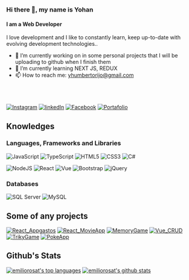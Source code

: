 ### Hi there 👋, my name is Yohan
#### I am a Web Developer

I love development and I like to constantly learn, keep up-to-date with evolving development technologies..

- 🔭 I’m currently working on in some personal projects that I will be uploading to github when I finish them 
- 🌱 I’m currently learning NEXT JS, REDUX 
- 📫 How to reach me: yhumbertorijo@gmail.com 

<br></br>

[![Instagram](https://img.shields.io/badge/Instagram-E4405F?style=for-the-badge&logo=instagram&logoColor=white)](https://z-p15.www.instagram.com/yohan_humberto_rijo/?hl=es-la)
[![linkedIn](https://img.shields.io/badge/linkedin-%230077B5.svg?&style=for-the-badge&logo=linkedin&logoColor=white)](https://www.linkedin.com/in/yohan-humberto-rijo-astacio-882b84214//)
[![Facebook](https://img.shields.io/badge/facebook-%2300f.svg?&style=for-the-badge&logo=facebook&logoColor=white)](https://web.facebook.com/yohanhunberto.rijoastacio/)
[![Portafolio](https://img.shields.io/badge/website-000000?style=for-the-badge&logo=About.me&logoColor=white)](https://portafolioyohanhumberto.netlify.app/)




<!--[![youtube](https://img.shields.io/badge/youtube-%23FF0000.svg?&style=for-the-badge&logo=YouTube&logoColor=white)](https://www.youtube.com/channel/UCeQDXaNSOVaeAQEPNuUNbFQ)-->

## Knowledges

### Languages, Frameworks and Libraries 

![JavaScript](https://img.shields.io/badge/javascript-%23323330.svg?&style=for-the-badge&logo=javascript&logoColor=%23F7DF1E)
![TypeScript](https://img.shields.io/badge/typescript-%23007ACC.svg?&style=for-the-badge&logo=typescript&logoColor=white)
<img alt="HTML5" src="https://img.shields.io/badge/html5-%23E34F26.svg?&style=for-the-badge&logo=html5&logoColor=white"/>
<img alt="CSS3" src="https://img.shields.io/badge/css3-%231572B6.svg?&style=for-the-badge&logo=css3&logoColor=white"/>
<img alt="C#" src="https://img.shields.io/badge/c%23-%23239120.svg?&style=for-the-badge&logo=c-sharp&logoColor=white"/>

![NodeJS](https://img.shields.io/badge/node.js-%2343853D.svg?&style=for-the-badge&logo=node.js&logoColor=white)
<img alt="React" src="https://img.shields.io/badge/react-%2320232a.svg?&style=for-the-badge&logo=react&logoColor=%2361DAFB"/>
<img alt="Vue" src="https://img.shields.io/badge/vue.js-%2343853D.svg?&style=for-the-badge&logo=vue.js&logoColor=white"/>
<img alt="Bootstrap" src="https://img.shields.io/badge/bootstrap-%23563D7C.svg?&style=for-the-badge&logo=bootstrap&logoColor=white"/>
<img alt="jQuery" src="https://img.shields.io/badge/jquery-%230769AD.svg?&style=for-the-badge&logo=jquery&logoColor=white"/>
<!-- <img alt="Next JS" src="https://img.shields.io/badge/nextjs-%23000000.svg?&style=for-the-badge&logo=next.js&logoColor=white"/> -->

### Databases

![SQL Server](https://img.shields.io/badge/sqlserver-%2300f.svg?&style=for-the-badge&logo=sqlserver&logoColor=white)
![MySQL](https://img.shields.io/badge/mysql-%2300f.svg?&style=for-the-badge&logo=mysql&logoColor=white)


## Some of any projects 
 [![React_Appgastos](https://img.shields.io/badge/AppGastos-%2320232a.svg?&style=for-the-badge&logo=react&logoColor=%2361DAFB)](https://appgastos.netlify.app/)
 [![React_MovieApp](https://img.shields.io/badge/MovieApp-%2320232a.svg?&style=for-the-badge&logo=react&logoColor=%2361DAFB)](https://movieapp-react-yohan.netlify.app/)
 [![MemoryGame](https://img.shields.io/badge/MemoryGame-%2320232a.svg?&style=for-the-badge&logo=react&logoColor=%2361DAFB)](https://gifted-colden-744849.netlify.app)
 [![Vue_CRUD](https://img.shields.io/badge/CRUD-%2343853D.svg?&style=for-the-badge&logo=vue.js&logoColor=white)](https://naughty-euclid-f5b756.netlify.app)
 [![TrikyGame](https://img.shields.io/badge/TrikyGame-%23323330.svg?&style=for-the-badge&logo=javascript&logoColor=%23F7DF1E)](https://zealous-lamport-a18e48.netlify.app)
 [![PokeApp](https://img.shields.io/badge/PokeApp-%23323330.svg?&style=for-the-badge&logo=javascript&logoColor=%23F7DF1E)](https://competent-swartz-383dd8.netlify.app)
 
 
## Github's Stats

[![emiliorosat's top languages](https://github-readme-stats.vercel.app/api/top-langs/?username=YohanHumberto&theme=chartreuse-dark)](https://github.com/anuraghazra/github-readme-stats)
[![emiliorosat's github stats](https://github-readme-stats.vercel.app/api?username=YohanHumberto&theme=chartreuse-dark)](https://github.com/anuraghazra/github-readme-stats)




